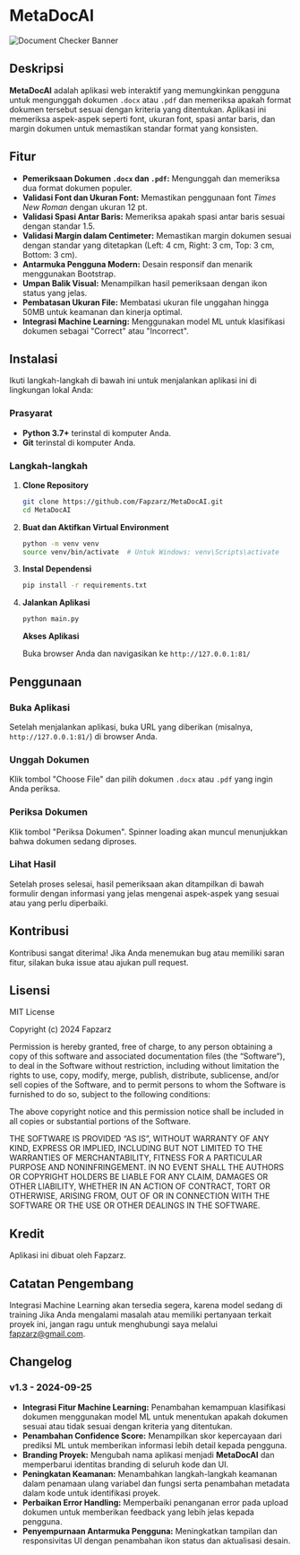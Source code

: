 # MetaDocAI

![Document Checker Banner](https://via.placeholder.com/700x200.png?text=MetaDocAI)

##  Deskripsi

**MetaDocAI** adalah aplikasi web interaktif yang memungkinkan pengguna untuk mengunggah dokumen `.docx` atau `.pdf` dan memeriksa apakah format dokumen tersebut sesuai dengan kriteria yang ditentukan. Aplikasi ini memeriksa aspek-aspek seperti font, ukuran font, spasi antar baris, dan margin dokumen untuk memastikan standar format yang konsisten.

##  Fitur

- **Pemeriksaan Dokumen `.docx` dan `.pdf`:** Mengunggah dan memeriksa dua format dokumen populer.
- **Validasi Font dan Ukuran Font:** Memastikan penggunaan font *Times New Roman* dengan ukuran 12 pt.
- **Validasi Spasi Antar Baris:** Memeriksa apakah spasi antar baris sesuai dengan standar 1.5.
- **Validasi Margin dalam Centimeter:** Memastikan margin dokumen sesuai dengan standar yang ditetapkan (Left: 4 cm, Right: 3 cm, Top: 3 cm, Bottom: 3 cm).
- **Antarmuka Pengguna Modern:** Desain responsif dan menarik menggunakan Bootstrap.
- **Umpan Balik Visual:** Menampilkan hasil pemeriksaan dengan ikon status yang jelas.
- **Pembatasan Ukuran File:** Membatasi ukuran file unggahan hingga 50MB untuk keamanan dan kinerja optimal.
- **Integrasi Machine Learning:** Menggunakan model ML untuk klasifikasi dokumen sebagai "Correct" atau "Incorrect".

##  Instalasi

Ikuti langkah-langkah di bawah ini untuk menjalankan aplikasi ini di lingkungan lokal Anda:

### Prasyarat

- **Python 3.7+** terinstal di komputer Anda.
- **Git** terinstal di komputer Anda.

### Langkah-langkah

1. **Clone Repository**

    ```bash
    git clone https://github.com/Fapzarz/MetaDocAI.git
    cd MetaDocAI
    ```

2. **Buat dan Aktifkan Virtual Environment**

    ```bash
    python -m venv venv
    source venv/bin/activate  # Untuk Windows: venv\Scripts\activate
    ```

3. **Instal Dependensi**

    ```bash
    pip install -r requirements.txt
    ```

4. **Jalankan Aplikasi**

    ```bash
    python main.py
    ```

    **Akses Aplikasi**

    Buka browser Anda dan navigasikan ke `http://127.0.0.1:81/`

##  Penggunaan

### Buka Aplikasi

Setelah menjalankan aplikasi, buka URL yang diberikan (misalnya, `http://127.0.0.1:81/`) di browser Anda.

### Unggah Dokumen

Klik tombol "Choose File" dan pilih dokumen `.docx` atau `.pdf` yang ingin Anda periksa.

### Periksa Dokumen

Klik tombol "Periksa Dokumen". Spinner loading akan muncul menunjukkan bahwa dokumen sedang diproses.

### Lihat Hasil

Setelah proses selesai, hasil pemeriksaan akan ditampilkan di bawah formulir dengan informasi yang jelas mengenai aspek-aspek yang sesuai atau yang perlu diperbaiki.

##  Kontribusi

Kontribusi sangat diterima! Jika Anda menemukan bug atau memiliki saran fitur, silakan buka issue atau ajukan pull request.

##  Lisensi

MIT License

Copyright (c) 2024 Fapzarz

Permission is hereby granted, free of charge, to any person obtaining a copy of this software and associated documentation files (the “Software”), to deal in the Software without restriction, including without limitation the rights to use, copy, modify, merge, publish, distribute, sublicense, and/or sell copies of the Software, and to permit persons to whom the Software is furnished to do so, subject to the following conditions:

The above copyright notice and this permission notice shall be included in all copies or substantial portions of the Software.

THE SOFTWARE IS PROVIDED “AS IS”, WITHOUT WARRANTY OF ANY KIND, EXPRESS OR IMPLIED, INCLUDING BUT NOT LIMITED TO THE WARRANTIES OF MERCHANTABILITY, FITNESS FOR A PARTICULAR PURPOSE AND NONINFRINGEMENT. IN NO EVENT SHALL THE AUTHORS OR COPYRIGHT HOLDERS BE LIABLE FOR ANY CLAIM, DAMAGES OR OTHER LIABILITY, WHETHER IN AN ACTION OF CONTRACT, TORT OR OTHERWISE, ARISING FROM, OUT OF OR IN CONNECTION WITH THE SOFTWARE OR THE USE OR OTHER DEALINGS IN THE SOFTWARE.

##  Kredit

Aplikasi ini dibuat oleh Fapzarz.

##  Catatan Pengembang

Integrasi Machine Learning akan tersedia segera, karena model sedang di training
Jika Anda mengalami masalah atau memiliki pertanyaan terkait proyek ini, jangan ragu untuk menghubungi saya melalui [fapzarz@gmail.com](mailto:fapzarz@gmail.com).

##  Changelog

### v1.3 - 2024-09-25

- **Integrasi Fitur Machine Learning:** Penambahan kemampuan klasifikasi dokumen menggunakan model ML untuk menentukan apakah dokumen sesuai atau tidak sesuai dengan kriteria yang ditentukan.
- **Penambahan Confidence Score:** Menampilkan skor kepercayaan dari prediksi ML untuk memberikan informasi lebih detail kepada pengguna.
- **Branding Proyek:** Mengubah nama aplikasi menjadi **MetaDocAI** dan memperbarui identitas branding di seluruh kode dan UI.
- **Peningkatan Keamanan:** Menambahkan langkah-langkah keamanan dalam penamaan ulang variabel dan fungsi serta penambahan metadata dalam kode untuk identifikasi proyek.
- **Perbaikan Error Handling:** Memperbaiki penanganan error pada upload dokumen untuk memberikan feedback yang lebih jelas kepada pengguna.
- **Penyempurnaan Antarmuka Pengguna:** Meningkatkan tampilan dan responsivitas UI dengan penambahan ikon status dan aktualisasi desain.


